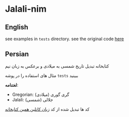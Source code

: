 # Jalali-nim

## English
see examples in `tests` directory.
see the original code [here](https://github.com/SCR-IR/jalaliDate-Kotlin/)

## Persian
کتابخانه تبدیل تاریخ شمسی به میلادی و برعکس به زبان نیم

مثال های استفاده را در پوشه
`tests`
ببینید

**لغتنامه**:
* Gregorian: گری گوری (میلادی)
* Jalali: جلالی (شمسی)

کد ها تبدیل شده از کد [زبان کاتلین همین کتابخانه](https://github.com/SCR-IR/jalaliDate-Kotlin)
